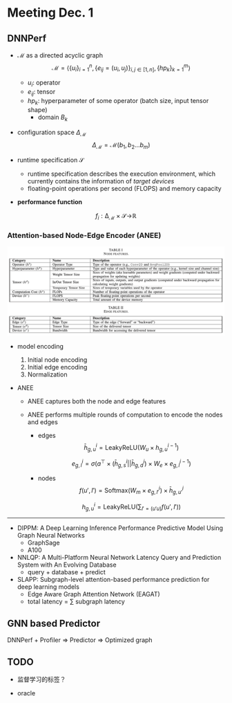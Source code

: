# Meeting Dec. 1



## DNNPerf

* $\mathcal{M}$ as a directed acyclic graph
  $$
  \mathcal{M}=\langle \{u_i\}_{i=1}^n,\{e_{ij}=(u_i,u_j)\}_{i,j\in[1,n]},\{hp_k\}_{k=1}^m\rangle
  $$

  * $u_i$: operator
  * $e_{ij}$: tensor
  * $hp_k$: hyperparameter of some operator (batch size, input tensor shape)
    * domain $B_k$

* configuration space $\Delta_{\mathcal{M}}$
  $$
  \Delta_{\mathcal{M}}={\mathcal{M}(b_1,b_2\dots b_m)}
  $$

* runtime specification $\mathcal{S}$

  * runtime specification describes the execution environment, which currently contains the information of *target devices*
  * floating-point operations per second (FLOPS) and memory capacity

* **performance function**

$$
f_i: \mathcal{\Delta_M \times S \rightarrow} \mathbb{R}
$$

### Attention-based Node-Edge Encoder (ANEE)

![image-20231116201020945](../assets/images/image-20231116201020945.png)

* model encoding

  1. Initial node encoding
  2. Initial edge encoding
  3. Normalization

* ANEE

  * ANEE captures both the node and edge features

  * ANEE performs multiple rounds of computation to encode the nodes and edges

    * edges
      $$
      \bar h_{g,u}^i = \text{LeakyReLU}(W_u\times h_{g,u}^{i-1})
      $$

      $$
      e_{g,l}^i=\sigma(a^\top \times(\bar h_{g,s}^i||\bar h_{g,d}^i)\times W_e\times e_{g,l}^{i-1})
      $$

    * nodes
      $$
      f(u',l')=\text{Softmax}(W_m\times e_{g,l'}^i)\times \bar h_{g,u'}^i
      $$

      $$
      h_{g,u}^i=\text{LeakyReLU}(\sum_{l'=(u'u)}f(u',l'))
      $$

***

* DIPPM: A Deep Learning Inference Performance Predictive Model Using Graph Neural Networks
  * GraphSage
  * A100
* NNLQP: A Multi-Platform Neural Network Latency Query and Prediction System with An Evolving Database
  * query + database + predict
* SLAPP: Subgraph-level attention-based performance prediction for deep learning models
  * Edge Aware Graph Attention Network (EAGAT)
  * total latency = $\sum$ subgraph latency



## GNN based Predictor

DNNPerf + Profiler => Predictor => Optimized graph



## TODO

* 监督学习的标签？

- oracle